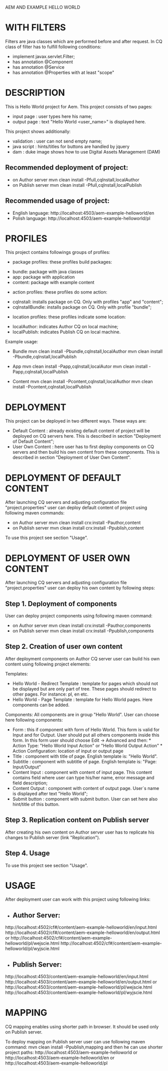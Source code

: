 AEM AND EXAMPLE HELLO WORLD




WITH FILTERS
===========


Filters are java classes which are performed before and after request. In CQ class of filter
has to fulfill following conditions:
- implement javax.servlet.Filter;
- has annotation @Component
- has annotation @Service
- has annotation @Properties with at least "scope"


DESCRIPTION
===========


This is Hello World project for Aem. This project consists of two pages:
- input page		: user types here his name;
- output page		: text "Hello World <user_name>" is displayed here.


This project shows additionally:
- validation		: user can not send empty name;
- java script		: hints/titles for buttons are handled by jquery
- dam				: duke image shows how to use Digital Assets Management (DAM)


Recommended deployment of project:
----------------------------------
- on Author server
  mvn clean install -Pfull,cqInstall,localAuthor
- on Publish server
  mvn clean install -Pfull,cqInstall,localPublish 

  
Recommended usage of project:
-----------------------------
- English language: 
  http://localhost:4503/aem-example-helloworld/en
- Polish language:
  http://localhost:4503/aem-example-helloworld/pl   





PROFILES
========


This project contains followings groups of profiles:
- package profiles: these profiles build packages:
* bundle: 				package with java classes
* app:					package with application
* content:				package with example content

- action profiles: these profiles do some action:
* cqInstall:			installs package on CQ. Only with profiles "app" and "content";
* cqInstallBundle:		installs package on CQ. Only with profile "bundle";

- location profiles: these profiles indicate some location:
* localAuthor:			indicates Author CQ on local machine;
* localPublish:			indicates Publish CQ on local machine.


Example usage:
* Bundle
mvn clean install -Pbundle,cqInstall,localAuthor
mvn clean install -Pbundle,cqInstall,localPublish

* App
mvn clean install -Papp,cqInstall,localAutor
mvn clean install -Papp,cqInstall,localPublish

* Content
mvn clean install -Pcontent,cqInstall,localAuthor
mvn clean install -Pcontent,cqInstall,localPublish





DEPLOYMENT
==========


This project can be deployed in two different ways. These ways are:
- Default Content	: already existing default content of project will be deployed on CQ servers here.
					  This is described in section "Deployment of Default Content";
- User Own Content	: here user has to first deploy components on CQ servers and then build his
					  own content from these components. This is described in section "Deployment
					  of User Own Content".





DEPLOYMENT OF DEFAULT CONTENT
=============================


After launching CQ servers and adjusting configuration file "project.properties" user can deploy 
default content of project using following maven commands:
- on Author server 
  mvn clean install crx:install -Pauthor,content
- on Publish server
  mvn clean install crx:install -Ppublish,content
  
To use this project see section "Usage".
  

  
  

DEPLOYMENT OF USER OWN CONTENT
==============================


After launching CQ servers and adjusting configuration file "project.properties" user can deploy 
his own content by following steps:

Step 1. Deployment of components
--------------------------------

User can deploy project components using following maven command:
- on Author server 
  mvn clean install crx:install -Pauthor,components
- on Publish server
  mvn clean install crx:install -Ppublish,components
  
Step 2. Creation of user own content
------------------------------------           	

After deployment components on Author CQ server user can build his own content using following 
project elements:
 
Templates:
- Hello World - Redirect Template		: template for pages which should not be displayed
										  but are only part of tree. These pages should redirect to 
										  other pages. For instance: pl, en etc.
- Hello World - Page Template			: template for Hello World pages. Here components can be added.


Components:
All components are in group "Hello World". User can choose here following components:
- Form									: this if component with form of Hello World. This form is valid
										  for Input and for Output. User should put all others components
										  inside this form.
										  In this form user should choose Edit -> Advanced and then:
										  * Action Type: "Hello World Input Action" or "Hello World Output Action"
										  * Action Configuration: location of input or output page
- Title									: component with title of page. English template is: "Hello World".
- Subtitle								: component with subtitle of page. English template is: "Page: Input/Output"
- Content Input							: component with content of input page. This content contains field where
										  user can type his/her name, error message and field description; 
- Content Output						: component with content of output page. User`s name is displayed after
										  text "Hello World";
- Submit button							: component with submit button. User can set here also hint/title of this
										  button.

Step 3. Replication content on Publish server
---------------------------------------------

After creating his own content on Author server user has to replicate his changes to Publish
server (link "Replication").

Step 4. Usage
-------------

To use this project see section "Usage".





USAGE
=====


After deployment user can work with this project using following links:

- Author Server:
  -------------
http://localhost:4502/cf#/content/aem-example-helloworld/en/input.html
http://localhost:4502/cf#/content/aem-example-helloworld/en/output.html
or
http://localhost:4502/cf#/content/aem-example-helloworld/pl/wejscie.html
http://localhost:4502/cf#/content/aem-example-helloworld/pl/wyjscie.html

- Publish Server:
  --------------
http://localhost:4503/content/aem-example-helloworld/en/input.html
http://localhost:4503/content/aem-example-helloworld/en/output.html
or
http://localhost:4503/content/aem-example-helloworld/pl/wejscie.html
http://localhost:4503/content/aem-example-helloworld/pl/wyjscie.html





MAPPING
=======


CQ mapping enables using shorter path in browser. It should be used only on Publish server.

To deploy mapping on Publish server user can use following maven command:
	mvn clean install -Ppublish,mapping
and then he can use shorter project paths:
	http://localhost:4503/aem-example-helloworld
or
	http://localhost:4503/aem-example-helloworld/en
or
	http://localhost:4503/aem-example-helloworld/pl	